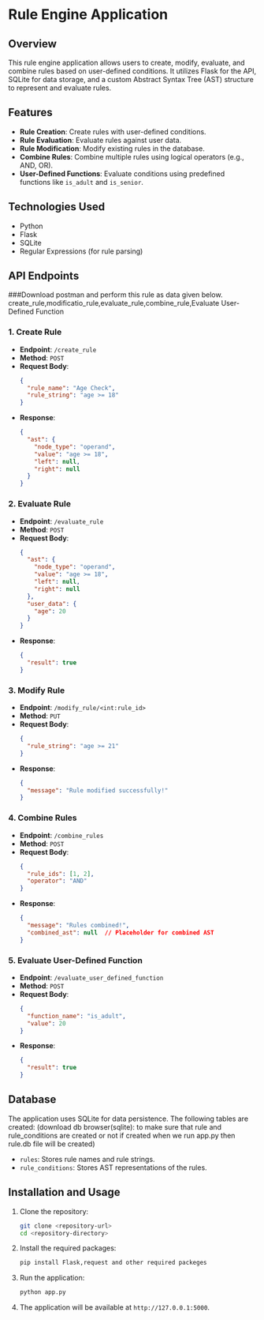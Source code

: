 # Rule Engine Application

## Overview
This rule engine application allows users to create, modify, evaluate, and combine rules based on user-defined conditions. It utilizes Flask for the API, SQLite for data storage, and a custom Abstract Syntax Tree (AST) structure to represent and evaluate rules.

## Features
- **Rule Creation**: Create rules with user-defined conditions.
- **Rule Evaluation**: Evaluate rules against user data.
- **Rule Modification**: Modify existing rules in the database.
- **Combine Rules**: Combine multiple rules using logical operators (e.g., AND, OR).
- **User-Defined Functions**: Evaluate conditions using predefined functions like `is_adult` and `is_senior`.

## Technologies Used
- Python
- Flask
- SQLite
- Regular Expressions (for rule parsing)

## API Endpoints
###Download postman and perform this rule as data given below. create_rule,modificatio_rule,evaluate_rule,combine_rule,Evaluate User-Defined Function

### 1. Create Rule
- **Endpoint**: `/create_rule`
- **Method**: `POST`
- **Request Body**:
    ```json
    {
      "rule_name": "Age Check",
      "rule_string": "age >= 18"
    }
    ```
- **Response**:
    ```json
    {
      "ast": {
        "node_type": "operand",
        "value": "age >= 18",
        "left": null,
        "right": null
      }
    }
    ```

### 2. Evaluate Rule
- **Endpoint**: `/evaluate_rule`
- **Method**: `POST`
- **Request Body**:
    ```json
    {
      "ast": {
        "node_type": "operand",
        "value": "age >= 18",
        "left": null,
        "right": null
      },
      "user_data": {
        "age": 20
      }
    }
    ```
- **Response**:
    ```json
    {
      "result": true
    }
    ```

### 3. Modify Rule
- **Endpoint**: `/modify_rule/<int:rule_id>`
- **Method**: `PUT`
- **Request Body**:
    ```json
    {
      "rule_string": "age >= 21"
    }
    ```
- **Response**:
    ```json
    {
      "message": "Rule modified successfully!"
    }
    ```

### 4. Combine Rules
- **Endpoint**: `/combine_rules`
- **Method**: `POST`
- **Request Body**:
    ```json
    {
      "rule_ids": [1, 2],
      "operator": "AND"
    }
    ```
- **Response**:
    ```json
    {
      "message": "Rules combined!",
      "combined_ast": null  // Placeholder for combined AST
    }
    ```

### 5. Evaluate User-Defined Function
- **Endpoint**: `/evaluate_user_defined_function`
- **Method**: `POST`
- **Request Body**:
    ```json
    {
      "function_name": "is_adult",
      "value": 20
    }
    ```
- **Response**:
    ```json
    {
      "result": true
    }
    ```

## Database
The application uses SQLite for data persistence. The following tables are created:
(download db browser(sqlite): to make sure that rule and rule_conditions are created or not  if created when we run app.py then rule.db file will be created)
- `rules`: Stores rule names and rule strings.
- `rule_conditions`: Stores AST representations of the rules.

## Installation and Usage

1. Clone the repository:
    ```bash
    git clone <repository-url>
    cd <repository-directory>
    ```

2. Install the required packages:
    ```bash
    pip install Flask,request and other required packeges
    ```

3. Run the application:
    ```bash
    python app.py
    ```

4. The application will be available at `http://127.0.0.1:5000`.





